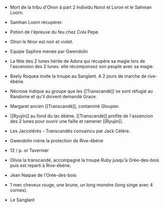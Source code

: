 - Mort de la tribu d'Olron à part 2 individu Norol et Loron et le Sahman Loorn. 
- Samhan Loorn récupérer.
- Potion de l'épreuve du feu chez Cola Pepe.
- Olron le Nnor est noir et violet.
- Equipe Saphire menée par Gwendolin

- La fête des 2 lunes hérite de Adora qui récupére sa magie lors de l'ascension des 2 lunes. elle récomponsez son peuple avec sa magie.

- Beely Roquea invite la troupe au Sanglant. A 2 jours de marche de rive-ébéne.
- Nécrose indique au groupe que les [[Transcandé]] se sont réfugié au Randome et qu'il doivent demandé Grace.
- Margaret ancien [[Transcandé]], contaminé Gloupier.
- [[Ryujin]] au fond du lac ébéne. [[Transcandé]] profite de l'assencion des 2 lunes pour ouvrir une faille et ramener [[Ryujin]].
- Les Jaccelérés - Transcandés convaincu par Jack Célére.
- Gwendolin méne la protection de Rive-ébéne
- 12 / p. or Tavernier

- Olivia la transcandé, accompagné la troupe Ruby jusqu'à Orée-des-bois puis est reparti à Rive-ébéne.
- Jean Naipae de l'Orée-des-bois
- 1 mec cheveux rouge, une brune, un long monstre (long singe avec 4 cornes).
- Le Sanglant